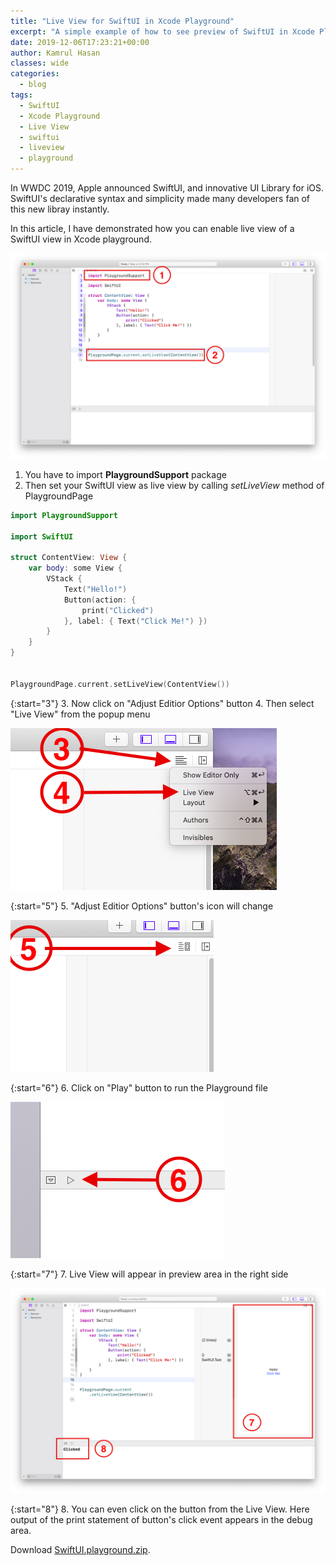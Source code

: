 ```yaml
---
title: "Live View for SwiftUI in Xcode Playground"
excerpt: "A simple example of how to see preview of SwiftUI in Xcode Playground."
date: 2019-12-06T17:23:21+00:00
author: Kamrul Hasan
classes: wide
categories:
  - blog
tags:
  - SwiftUI
  - Xcode Playground
  - Live View
  - swiftui
  - liveview
  - playground
---
```


In WWDC 2019, Apple announced SwiftUI, and innovative UI Library for iOS. SwiftUI's declarative syntax and simplicity made many developers fan of this new libray instantly.

In this article, I have demonstrated how you can enable live view of a SwiftUI view in Xcode playground.

![image1](/assets/images/swiftui-playground-liveview/image1.png)

1. You have to import __PlaygroundSupport__ package
2. Then set your SwiftUI view as live view by calling _setLiveView_ method of PlaygroundPage

```swift
import PlaygroundSupport

import SwiftUI

struct ContentView: View {
    var body: some View {
        VStack {
            Text("Hello!")
            Button(action: {
                print("Clicked")
            }, label: { Text("Click Me!") })
        }
    }
}


PlaygroundPage.current.setLiveView(ContentView())
```

{:start="3"}
3. Now click on "Adjust Editior Options" button
4. Then select "Live View" from the popup menu

![image2](/assets/images/swiftui-playground-liveview/image2.png)

{:start="5"}
5. "Adjust Editior Options" button's icon will change

![image3](/assets/images/swiftui-playground-liveview/image3.png)

{:start="6"}
6. Click on "Play" button to run the Playground file 

![image4](/assets/images/swiftui-playground-liveview/image4.png)

{:start="7"}
7. Live View will appear in preview area in the right side

![image5](/assets/images/swiftui-playground-liveview/image5.png)

{:start="8"}
8. You can even click on the button from the Live View. Here output of the print statement of button's click event appears in the debug area.

Download [SwiftUI.playground.zip](/assets/files/swiftui-playground-liveview/SwiftUI.playground.zip).
